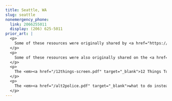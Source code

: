 ```yaml
---
title: Seattle, WA
slug: seattle
nonemergency_phone:
  link: 2066255011
  display: (206) 625-5011
prior_art: |
  <p>
    Some of these resources were originally shared by <a href="https://dontcallthepolice.com/seattle">DontCallThePolice.com</a>. We'd like to extend a thank you for their generosity in sharing resources with us.
  </p>
  <p>
    Some of these resources were also originally shared on the <a href="/no911-seattle.pdf" target="_blank">No 911 - Seattle.pdf</a>. We do not know who to credit for compiling these resources. If you happen to know, please reach out to us using the methods listed below so we can appropriately credit the original authors.
  </p>
  <p>
    The <em><a href="/12things-screen.pdf" target="_blank">12 Things To Do Instead of Calling the Cops</a></em> zine was also a great inspiration for some of the text on this page. Please check that zine out for more ideas of how to avoid bringing the cops into your communities!
  </p>
  <p>
    The <em><a href="/alt2police.pdf" target="_blank">what to do instead of calling the cops during mental health crisis and why they might show up anyway</a></em> zine also has some really good information about who to call instead of the police and some problems with those resources.
  </p>
---
```

